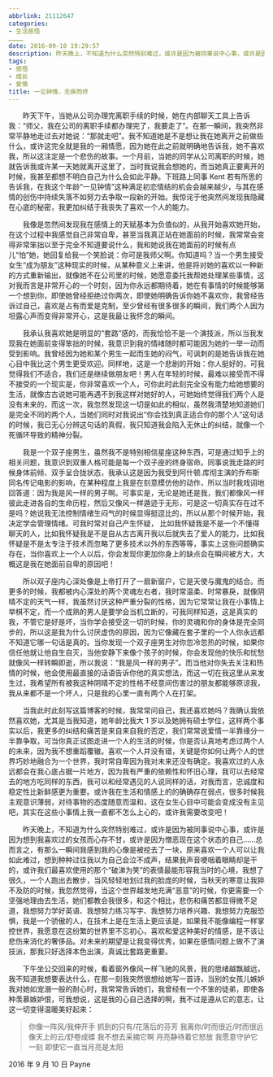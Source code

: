 ```yaml
---
abbrlink: 21112647
categories:
- 生活感悟…………
date: 2016-09-10 19:29:57
description: 昨天晚上，不知道为什么突然特别难过，或许是因为被同事说中心事，或许是因为想到我喜欢过的女孩而心存不甘，或许是因为憎恶现在这个状态的自己......总而言之，有那么一瞬间我感到我的心像是被挖去了一块，原来喜欢一个人可以让我如此难过，想到种种过往我以为自己会泣不成声，结果我声音哽咽着眼睛却是干的，或许我们最喜欢使用的那个“破涕为笑”的表情最能形容我当时的心境，我想了很久，一个人跑出去散步，当风轻轻地划过我的脸庞的时候，当秋天的寒意让我猝不及防的时候，我忽然觉得，当这个世界越发地充满“恶意”的时候，你更需要一个坚强地理由去生活，她们都教会我很多，和这个相比，悲伤和痛苦都显得微不足道，我想努力学好英语、我想努力练习写字、我想努力培养兴趣、我想努力克服恐惧，我是一个骄傲的人，在技术上是在生活上更应该是，如果我不能像编程一样掌控世界，我愿意在这纷繁的世界里不忘初心，喜欢和爱这种美好的情感，是不该让悲伤来消化的奢侈品;男人在年轻的时候，最难以接受而不得不接受的一个现实是，你非常喜欢一个人，可你此时此刻完全没有能力给她想要的生活，就像古古说她可能再遇不到我这样对她好的人，可她始终觉得我们两个人是没有未来的，而这一次，我忽然发现这一切是如此的相似，虽然我清楚地知道她们是完全不同的两个人，当她们同时对我说出“你会找到真正适合你的那个人”这句话的时候，我已无心分辨这句话的真假，我只知道我会陷入无休止的纠结，就像一个死循环导致的精神分裂;当一个男生接受女生“成为朋友”这种现实的时候，从某种意义上来讲，他是将对她的喜欢以一种新的方式重新输出，就像她不在公司里的时候，她愿意委托我帮她处理某些事情，这对我而言是非常开心的一个时刻，因为你永远都期待着，她在有事情的时候能够第一个想到你，即使她曾经拒绝过你两次，即使她明确告诉你她不喜欢你，我曾经告诉过自己，喜欢是占有而爱是克制，至少曾经有很多很多的瞬间，我们两个人因为坦露心声而变得非常开心，这是我最让我怀念的瞬间
tags:
- 感悟
- 成长
- 爱情
title: 一见钟情，无疾而终
---
```


&emsp;&emsp;昨天下午，当她从公司办理完离职手续的时候，她在内部聊天工具上告诉我：“师父，我在公司的离职手续都办理完了，我要走了”。在那一瞬间，我突然非常平静地走过去对她说：“那就走吧”。我不知道她是不是想让我在她离开之前做些什么，或许这完全就是我的一厢情愿，因为她在此之前就明确地告诉我，她不喜欢我，所以这注定是一个悲伤的故事。一个月前，当她的同学从公司离职的时候，她就告诉我或许某一天她就离开这里了，当时我说我会想她的，而当她真正要离开的时候，我甚至都想不明白自己为什么会如此平静。下班路上同事 Kent 若有所思的告诉我，在我这个年龄“一见钟情”这种满足初恋情结的机会会越来越少，与其在感情的创伤中持续失落不如努力去争取一段新的开始。我惊诧于他突然间发现我隐藏在心底的秘密，我更加纠结于我丧失了喜欢一个人的能力。

<!--more-->

&emsp;&emsp;我像是忽然间发现我在感情上的天赋基本为负值似的，从我开始喜欢她开始，在这个过程中我感觉自己非常自卑，甚至当我真正站在她面前的时候，我常常会变得非常笨拙以至于完全不知道要说什么，我和她说我在她面前的时候有点儿“怕”她，她回复给我一个笑脸说：你可是我师父啊。你知道吗？当一个男生接受女生“成为朋友”这种现实的时候，从某种意义上来讲，他是将对她的喜欢以一种新的方式重新输出，就像她不在公司里的时候，她愿意委托我帮她处理某些事情，这对我而言是非常开心的一个时刻，因为你永远都期待着，她在有事情的时候能够第一个想到你，即使她曾经拒绝过你两次，即使她明确告诉你她不喜欢你，我曾经告诉过自己，喜欢是占有而爱是克制，至少曾经有很多很多的瞬间，我们两个人因为坦露心声而变得非常开心，这是我最让我怀念的瞬间。

&emsp;&emsp;我承认我喜欢她是明显的“套路”感的，而我恰恰不是一个演技派，所以当我发现我在她面前变得笨拙的时候，我意识到我的情绪随时都可能因为她的一举一动而受到影响。我曾经因为她和某个男生一起而生她的闷气，可讽刺的是她告诉我在她心目中我比这个男生更受欢迎。同样地，这是一个悲剧的开始：你人挺好的，可我觉得我们不适合，我们还是继续做朋友吧！男人在年轻的时候，最难以接受而不得不接受的一个现实是，你非常喜欢一个人，可你此时此刻完全没有能力给她想要的生活，就像古古说她可能再遇不到我这样对她好的人，可她始终觉得我们两个人是没有未来的，而这一次，我忽然发现这一切是如此的相似，虽然我清楚地知道她们是完全不同的两个人，当她们同时对我说出“你会找到真正适合你的那个人”这句话的时候，我已无心分辨这句话的真假，我只知道我会陷入无休止的纠结，就像一个死循环导致的精神分裂。

&emsp;&emsp;我是一个双子座男生，虽然我不是特别相信星座这种东西，可是通过知乎上的相关问题，我意识到双重人格可能是每一个双子座的终身宿命。同事说我走路的时候身体前倾、双手呈合拢状态，我承认这是因为我受到阿什顿.库彻主演的乔布斯同名传记电影的影响，在某种程度上我是在刻意模仿他的动作，所以当时我戏诩地回答道：因为我是风一样的男子啊。可事实是，无论是她还是我，我们都像风一样彼此走进各自的生命历程，然后又像风一样遁迹于无形，可是这一切真实存在过不是吗？她说我无法控制情绪生闷气的时候显得挺逗比的，所以从那个时候开始，我决定学会管理情绪。可我时常对自己产生怀疑， 比如我怀疑我是不是一个不懂得聊天的人，比如我怀疑我是不是自从古古离开我以后就失去了爱人的能力，比如我怀疑是不是太专注于技术而忽略了更多技术以外的东西等等，事实上这些问题确实存在，当你喜欢上一个人以后，你会发现你更加你身上的缺点会在瞬间被方大，大概这是我在她面前自卑的原因吧！

&emsp;&emsp;所以双子座内心深处像是上帝打开了一扇新窗户，它是天使与魔鬼的结合。而更多的时候，我都被内心深处的两个灵魂左右者，我时常温柔、时常暴戾，就像阴晴不定的天气一样，我虽然讨厌这种严重分裂的性格，因为它常常让我在小事情上举棋不定，而一个成熟的男人是要学会当机立断的，可我同样知道，这是真实的我，不管它是好是坏，当你学会接受这一切的时候，你的灵魂和你的身体是完全同步的，所以这是我为什么讨厌虚伪的原因，因为它像藏在套子里的一个人你永远都不知道它哪一句话是真的。当你发现一个双子座男生对你忽冷忽热的时候，如果你信任他就让他自生自灭，当他安静下来像个孩子的时候，你会发现他的快乐和忧愁就像风一样转瞬即逝，所以我说：“我是风一样的男子”。而当他对你失去关注和热情的时候，他会使用最直接的话语告诉你他的真实想法，而这一切在我这里从来发生过，我希望所有被我这种阴晴不定的性格不经意间伤害过的朋友都能够原谅我，我从来都不是一个坏人，只是我的心里一直有两个人在打架。

&emsp;&emsp;当我此时此刻写这篇博客的时候，我常常问自己，我还喜欢她吗？我确认我依然喜欢她，尤其是当我知道，她年龄比我大 1 岁以及她拥有硕士学位，这样两个事实以后，我更多的纠结和痛苦是来自来自我的否定，我们常常说爱情一半靠缘分一半靠争取，可当你真正试图走进一个人的生活的时候，你是否认真地考虑过两个人的未来，因为我不想重蹈覆辙。喜欢一个人并没有错，关键是你如何让两个人的世界巧妙地融合为一个世界，我时常自卑因为我对未来还没有确定。我喜欢过的人永远都会在我心底占据一片地方，因为我有严重的依赖性和怀旧心理，我可以去经常去的地方吃同样的东西，我可以和经常遇见的人说同样的话，对我而言，忠诚度和稳定性比新鲜感更为重要。或许我在生活和情感上的的确确存在弱点，很多时候我主观意识薄弱，对待事物的态度随意而温和，这在女生心目中可能会变成没有主见吧，其实在这些小事情上我一直都不怎么上心的，或许我需要改变吧！

&emsp;&emsp;昨天晚上，不知道为什么突然特别难过，或许是因为被同事说中心事，或许是因为想到我喜欢过的女孩而心存不甘，或许是因为憎恶现在这个状态的自己……总而言之，有那么一瞬间我感到我的心像是被挖去了一块，原来喜欢一个人可以让我如此难过，想到种种过往我以为自己会泣不成声，结果我声音哽咽着眼睛却是干的，或许我们最喜欢使用的那个“破涕为笑”的表情最能形容我当时的心境，我想了很久，一个人跑出去散步，当风轻轻地划过我的脸庞的时候，当秋天的寒意让我猝不及防的时候，我忽然觉得，当这个世界越发地充满“恶意”的时候，你更需要一个坚强地理由去生活，她们都教会我很多，和这个相比，悲伤和痛苦都显得微不足道，我想努力学好英语、我想努力练习写字、我想努力培养兴趣、我想努力克服恐惧，我是一个骄傲的人，在技术上是在生活上更应该是，如果我不能像编程一样掌控世界，我愿意在这纷繁的世界里不忘初心，喜欢和爱这种美好的情感，是不该让悲伤来消化的奢侈品。对未来的期望是让我变得优秀，如果在感情问题上做不了演技派，那我只好选择本色出演，真诚比套路更重要。


&emsp;&emsp;下午坐公交回来的时候，看着窗外像风一样飞驰的风景，我的思绪越飘越远，我不知道我想要表达什么，在那一刻我突然很想给她写一首诗，当别的女孩儿嫉妒我对她如宠溺一般的耐心时，我常常告诉她们，我曾经有一个不笨的徒弟，即使各种羡慕嫉妒恨，可我想说，这是我的心自己选择的啊，我不过是遵从它的意志，让这一切变得温暖美好起来：
>你像一阵风/我伸开手
>抓到的只有/花落后的芬芳
>我离你/时而很近/时而很远
>像天上的云/舒卷成蝶
>我不想去采摘它啊
>月亮静待着它怒放
>我愿意守护它一刻
>即使它一直当月亮是太阳

2016 年 9 月 10 日 Payne